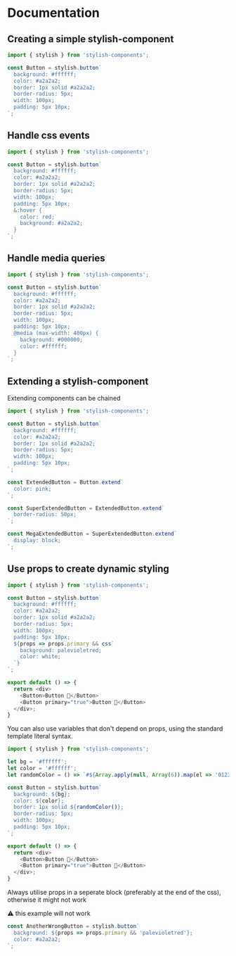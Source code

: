# Documentation

## Creating a simple stylish-component

```Javascript
import { stylish } from 'stylish-components';

const Button = stylish.button`
  background: #ffffff;
  color: #a2a2a2;
  border: 1px solid #a2a2a2;
  border-radius: 5px;
  width: 100px;
  padding: 5px 10px;
`;
```

## Handle css events

```Javascript
import { stylish } from 'stylish-components';

const Button = stylish.button`
  background: #ffffff;
  color: #a2a2a2;
  border: 1px solid #a2a2a2;
  border-radius: 5px;
  width: 100px;
  padding: 5px 10px;
  &:hover {
    color: red;
    background: #a2a2a2;
  }
`;
```

## Handle media queries

```Javascript
import { stylish } from 'stylish-components';

const Button = stylish.button`
  background: #ffffff;
  color: #a2a2a2;
  border: 1px solid #a2a2a2;
  border-radius: 5px;
  width: 100px;
  padding: 5px 10px;
  @media (max-width: 400px) {
    background: #000000;
    color: #ffffff;
  }
`;
```

## Extending a stylish-component

Extending components can be chained

```Javascript
import { stylish } from 'stylish-components';

const Button = stylish.button`
  background: #ffffff;
  color: #a2a2a2;
  border: 1px solid #a2a2a2;
  border-radius: 5px;
  width: 100px;
  padding: 5px 10px;
`;

const ExtendedButton = Button.extend`
  color: pink;
`;

const SuperExtendedButton = ExtendedButton.extend`
  border-radius: 50px;
`;

const MegaExtendedButton = SuperExtendedButton.extend`
  display: block;
`;
```

## Use props to create dynamic styling

```Javascript
import { stylish } from 'stylish-components';

const Button = stylish.button`
  background: #ffffff;
  color: #a2a2a2;
  border: 1px solid #a2a2a2;
  border-radius: 5px;
  width: 100px;
  padding: 5px 10px;
  ${props => props.primary && css`
    background: palevioletred;
    color: white;
  `}
`;

export default () => {
  return <div>
    <Button>Button 🚀</Button>
    <Button primary="true">Button 🚀</Button>
  </div>;
}
```

You can also use variables that don't depend on props, using the standard template literal syntax.

```Javascript
import { stylish } from 'stylish-components';

let bg = '#ffffff';
let color = '#ffffff';
let randomColor = () => `#${Array.apply(null, Array(6)).map(el => '0123456789ABCDEF'[Math.floor(Math.random() * 16)]).join('')}`;

const Button = stylish.button`
  background: ${bg};
  color: ${color};
  border: 1px solid ${randomColor()};
  border-radius: 5px;
  width: 100px;
  padding: 5px 10px;
`;

export default () => {
  return <div>
    <Button>Button 🚀</Button>
    <Button primary="true">Button 🚀</Button>
  </div>;
}
```

Always utilise props in a seperate block (preferably at the end of the css), otherwise it might not work

⚠️ this example will not work

```Javascript
const AnotherWrongButton = stylish.button`
  background: ${props => props.primary && 'palevioletred'};
  color: #a2a2a2;
`;
```
